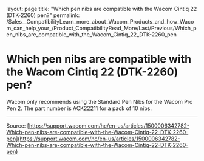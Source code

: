 layout: page
title: "Which pen nibs are compatible with the Wacom Cintiq 22 (DTK-2260) pen?"
permalink: /Sales__CompatibilityLearn_more_about_Wacom_Products_and_how_Wacom_can_help_your_/Product_CompatibilityRead_More/Last/Previous/Which_pen_nibs_are_compatible_with_the_Wacom_Cintiq_22_DTK-2260_pen

# Which pen nibs are compatible with the Wacom Cintiq 22 (DTK-2260) pen?

Wacom only recommends using the Standard Pen Nibs for the Wacom Pro Pen 2. The part number is ACK22211 for a pack of 10 nibs.

---
Source: [https://support.wacom.com/hc/en-us/articles/1500006342782-Which-pen-nibs-are-compatible-with-the-Wacom-Cintiq-22-DTK-2260-pen](https://support.wacom.com/hc/en-us/articles/1500006342782-Which-pen-nibs-are-compatible-with-the-Wacom-Cintiq-22-DTK-2260-pen)
